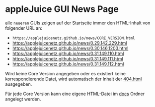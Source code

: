 # appleJuice GUI News Page

alle `neueren` GUIs zeigen auf der Startseite immer den HTML-Inhalt von folgender URL an:

- `https://applejuicenetz.github.io/news/CORE_VERSION.html`
- https://applejuicenetz.github.io/news/0.29.142.229.html
- https://applejuicenetz.github.io/news/0.30.146.1203.html
- https://applejuicenetz.github.io/news/0.31.149.110.html
- https://applejuicenetz.github.io/news/0.31.149.111.html
- https://applejuicenetz.github.io/news/0.31.149.112.html

Wird keine Core Version angegeben oder es existiert keine korrespondierende Datei, wird automatisch der Inhalt der [404.html](./docs/404.html) ausgegeben.

Für jede Core Version kann eine eigene HTML-Datei im [docs](./docs/) Ordner angelegt werden.
